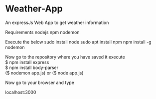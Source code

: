 # Weather-App
An expressJs Web App to get weather information

Requirements 
nodejs 
npm
nodemon 

Execute the below 
sudo install node 
sudo apt install npm 
npm install -g nodemon

Now go to the repository where you have saved it execute 
<br>
$ npm install express
<br>
$ npm install body-parser
<br>
($ nodemon app.js)  or ($ node app.js)


Now go to your browser and type

localhost:3000 
